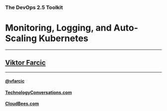 <!--
cd k8s-specs

gcloud container clusters create devops25 --region us-east1 --machine-type n1-standard-1 --enable-autoscaling --num-nodes 1 --max-nodes 3 --min-nodes 1

kubectl create clusterrolebinding cluster-admin-binding --clusterrole cluster-admin --user $(gcloud config get-value account)

kubectl apply -f https://raw.githubusercontent.com/kubernetes/ingress-nginx/master/deploy/mandatory.yaml

kubectl apply -f https://raw.githubusercontent.com/kubernetes/ingress-nginx/master/deploy/provider/cloud-generic.yaml

kubectl create -f https://raw.githubusercontent.com/vfarcic/k8s-specs/master/helm/tiller-rbac.yml --record --save-config

helm init --service-account tiller

kubectl -n kube-system rollout status deploy tiller-deploy

export LB_IP=$(kubectl -n ingress-nginx get svc ingress-nginx -o jsonpath="{.status.loadBalancer.ingress[0].ip}")

echo $LB_IP

PROM_ADDR=mon.$LB_IP.nip.io

AM_ADDR=alertmanager.$LB_IP.nip.io

helm upgrade -i prometheus stable/prometheus --namespace metrics --version 7.1.3 --set server.ingress.hosts={$PROM_ADDR} --set alertmanager.ingress.hosts={$AM_ADDR} -f mon/prom-values.yml --wait

kubectl apply -f scaling/go-demo-5-no-hpa.yml
-->
### The DevOps 2.5 Toolkit

# Monitoring, Logging, and Auto-Scaling Kubernetes

---

## [Viktor Farcic](http://technologyconversations.com/about/)

---

#### [@vfarcic](https://twitter.com/vfarcic)

#### [TechnologyConversations.com](http://technologyconversations.com)

#### [CloudBees.com](https://www.cloudbees.com)
    